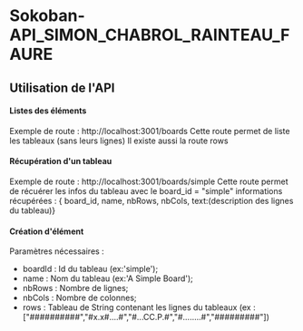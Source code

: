 # Sokoban-API_SIMON_CHABROL_RAINTEAU_FAURE

## Utilisation de l'API

#### Listes des éléments
Exemple de route : http://localhost:3001/boards
Cette route permet de liste les tableaux (sans leurs lignes)
Il existe aussi la route rows

#### Récupération d'un tableau
Exemple de route : http://localhost:3001/boards/simple
Cette route permet de récuérer les infos du tableau avec le board_id = "simple"
informations récupérées : 
{ board_id, name, nbRows, nbCols, text:(description des lignes du tableau)}

#### Création d'élément
Paramètres nécessaires :
- boardId : Id du tableau (ex:'simple');
- name : Nom du tableau (ex:'A Simple Board');
- nbRows : Nombre de lignes;
- nbCols : Nombre de colonnes;
- rows : Tableau de String contenant les lignes du tableaux (ex : ["##########","#x.x#....#","#...CC.P.#","#........#","#########"]) 